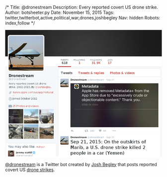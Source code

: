 /*
Title: @dronestream
Description: Every reported covert US drone strike.
Author: botsheeter.py
Date: November 15, 2015
Tags: twitter,twitterbot,active,political,war,drones,joshbegley
Nav: hidden
Robots: index,follow
*/

[![](/content/bots/twitterbots/images/dronestream.png)](https://twitter.com/dronestream)

[@dronestream](https://twitter.com/dronestream) is a Twitter bot created by [Josh Begley](https://twitter.com/joshbegley) that posts reported covert US [drone strikes](https://en.wikipedia.org/wiki/Unmanned_aerial_vehicle#Military_Uses).
